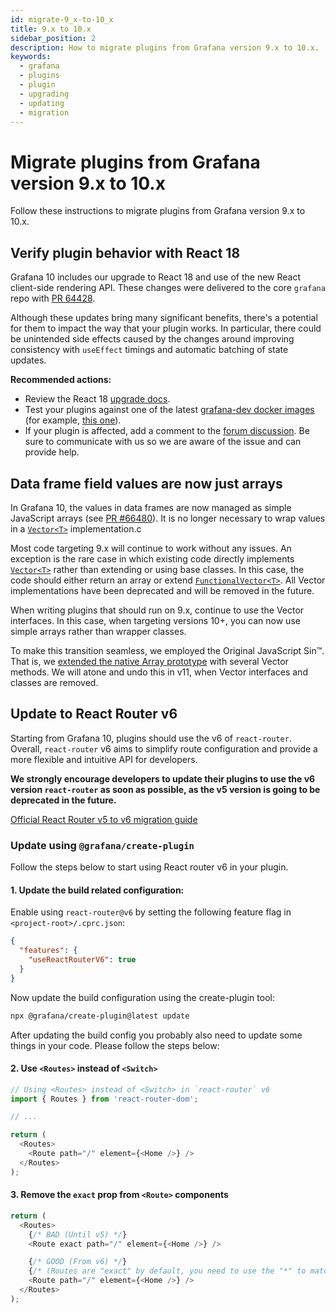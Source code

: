 ```yaml
---
id: migrate-9_x-to-10_x
title: 9.x to 10.x
sidebar_position: 2
description: How to migrate plugins from Grafana version 9.x to 10.x.
keywords:
  - grafana
  - plugins
  - plugin
  - upgrading
  - updating
  - migration
---
```


# Migrate plugins from Grafana version 9.x to 10.x

Follow these instructions to migrate plugins from Grafana version 9.x to 10.x.

## Verify plugin behavior with React 18

Grafana 10 includes our upgrade to React 18 and use of the new React client-side rendering API. These changes were delivered to the core `grafana` repo with [PR 64428](https://github.com/grafana/grafana/pull/64428).

Although these updates bring many significant benefits, there's a potential for them to impact the way that your plugin works. In particular, there could be unintended side effects caused by the changes around improving consistency with `useEffect` timings and automatic batching of state updates.

**Recommended actions:**

- Review the React 18 [upgrade docs](https://react.dev/blog/2022/03/08/react-18-upgrade-guide).
- Test your plugins against one of the latest [grafana-dev docker images](https://hub.docker.com/r/grafana/grafana-dev/tags?page=1) (for example, [this one](https://hub.docker.com/layers/grafana/grafana-dev/10.0.0-111404pre/images/sha256-ac78acf54b44bd2ce7e68b796b1df47030da7f35e53b02bc3eec3f4de05f780f?context=explore)).
- If your plugin is affected, add a comment to the [forum discussion](https://community.grafana.com/t/grafana-10-is-upgrading-to-react-18/86051). Be sure to communicate with us so we are aware of the issue and can provide help.

## Data frame field values are now just arrays

In Grafana 10, the values in data frames are now managed as simple JavaScript arrays (see [PR #66480](https://github.com/grafana/grafana/issues/66480)). It is no longer necessary to wrap values in a [`Vector<T>`](https://github.com/grafana/grafana/blob/v9.5.x/packages/grafana-data/src/types/vector.ts) implementation.c

Most code targeting 9.x will continue to work without any issues. An exception is the rare case in which existing code directly implements [`Vector<T>`](https://github.com/grafana/grafana/blob/v9.5.x/packages/grafana-data/src/types/vector.ts) rather than extending or using base classes. In this case, the code should either return an array or extend [`FunctionalVector<T>`](https://github.com/grafana/grafana/blob/v10.0.x/packages/grafana-data/src/vector/FunctionalVector.ts#L9). All Vector implementations have been deprecated and will be removed in the future.

When writing plugins that should run on 9.x, continue to use the Vector interfaces. In this case, when targeting versions 10+, you can now use simple arrays rather than wrapper classes.

To make this transition seamless, we employed the Original JavaScript Sin™. That is, we [extended the native Array prototype](https://github.com/grafana/grafana/blob/v10.0.x/packages/grafana-data/src/types/vector.ts) with several Vector methods. We will atone and undo this in v11, when Vector interfaces and classes are removed.

## Update to React Router v6

Starting from Grafana 10, plugins should use the v6 of `react-router`. Overall, `react-router` v6 aims to simplify route configuration and provide a more flexible and intuitive API for developers.

**We strongly encourage developers to update their plugins to use the v6 version `react-router` as soon as possible, as the v5 version is going to be deprecated in the future.**

[Official React Router v5 to v6 migration guide](https://reactrouter.com/en/main/upgrading/v5)

### Update using `@grafana/create-plugin`

Follow the steps below to start using React router v6 in your plugin.

#### **1. Update the build related configuration:**

Enable using `react-router@v6` by setting the following feature flag in `<project-root>/.cprc.json`:

```json
{
  "features": {
    "useReactRouterV6": true
  }
}
```

Now update the build configuration using the create-plugin tool:

```bash
npx @grafana/create-plugin@latest update
```

After updating the build config you probably also need to update some things in your code. Please follow the steps below:

#### **2. Use `<Routes>` instead of `<Switch>`**

```typescript
// Using <Routes> instead of <Switch> in `react-router` v6
import { Routes } from 'react-router-dom';

// ...

return (
  <Routes>
    <Route path="/" element={<Home />} />
  </Routes>
);
```

#### **3. Remove the `exact` prop from `<Route>` components**

```typescript
return (
  <Routes>
    {/* BAD (Until v5) */}
    <Route exact path="/" element={<Home />} />

    {/* GOOD (From v6) */}
    {/* (Routes are "exact" by default, you need to use the "*" to match sub-routes) */}
    <Route path="/" element={<Home />} />
  </Routes>
);
```
